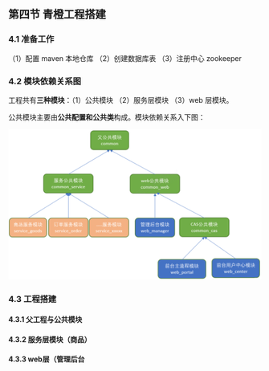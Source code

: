 ## 第四节 青橙工程搭建

### 4.1 准备工作

（1）配置 maven 本地仓库
（2）创建数据库表 
（3）注册中心 zookeeper 

### 4.2 模块依赖关系图

工程共有**三种模块**：（1）公共模块 （2）服务层模块 （3）web 层模块。

公共模块主要由**公共配置和公共类**构成。模块依赖关系入下图：

<img src="./img1/03-system-architecture.png" width=600>


### 4.3 工程搭建

#### 4.3.1 父工程与公共模块



#### 4.3.2 服务层模块（商品）



#### 4.3.3 web层（管理后台

